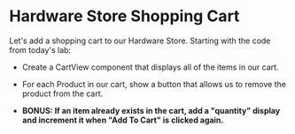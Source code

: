 # Hardware Store Shopping Cart

Let's add a shopping cart to our Hardware Store. Starting with the code from today's lab:

* Create a CartView component that displays all of the items in our cart.
* For each Product in our cart, show a button that allows us to remove the product from the cart.

* **BONUS: If an item already exists in the cart, add a "quantity" display and increment it when "Add To Cart" is clicked again.**
